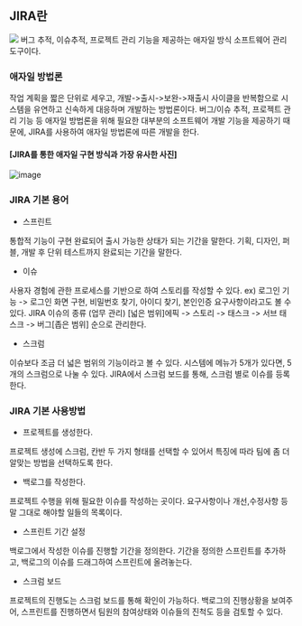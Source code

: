 ## JIRA란
<img src="https://img.shields.io/badge/Jira-0052CC?style=flat-square&logo=Jira Software&logoColor=white"/>
버그 추적, 이슈추적, 프로젝트 관리 기능을 제공하는 애자일 방식 소프트웨어 관리 도구이다.

### 애자일 방법론
작업 계획을 짧은 단위로 세우고, 개발->출시->보완->재출시 사이클을 반복함으로 시스템을 유연하고 신속하게 대응하며 개발하는 방법론이다. 버그/이슈 추적, 프로젝트 관리 기능 등 애자일 방법론을 위해 필요한 대부분의 소프트웨어 개발 기능을 제공하기 때문에, JIRA를 사용하여 애자일 방법론에 따른 개발을 한다.

#### [JIRA를 통한 애자일 구현 방식과 가장 유사한 사진]
![image](https://user-images.githubusercontent.com/50093993/174332978-db903260-27b6-48f6-9f66-f83b3ce0aea1.png)

### JIRA 기본 용어
- 스프린트

통합적 기능이 구현 완료되어 출시 가능한 상태가 되는 기간을 말한다.
기획, 디자인, 퍼블, 개발 후 단위 테스트까지 완료되는 기간을 말한다.

- 이슈

사용자 경험에 관한 프로세스를 기반으로 하여 스토리를 작성할 수 있다.
ex) 로그인 기능 -> 로그인 화면 구현, 비밀번호 찾기, 아이디 찾기, 본인인증
요구사항이라고도 볼 수 있다.
JIRA 이슈의 종류 (업무 관리)
[넓은 범위]에픽 -> 스토리 -> 태스크 -> 서브 태스크 -> 버그[좁은 범위] 순으로 관리한다.

- 스크럼

이슈보다 조금 더 넓은 범위의 기능이라고 볼 수 있다. 시스템에 메뉴가 5개가 있다면, 5개의 스크럼으로 나눌 수 있다. JIRA에서 스크럼 보드를 통해, 스크럼 별로 이슈를 등록한다.

### JIRA 기본 사용방법
- 프로젝트를 생성한다.

프로젝트 생성에 스크럼, 칸반 두 가지 형태를 선택할 수 있어서 특징에 따라 팀에 좀 더 알맞는 방법을 선택하도록 한다.

- 백로그를 작성한다.

프로젝트 수행을 위해 필요한 이슈를 작성하는 곳이다. 요구사항이나 개선,수정사항 등 말 그대로 해야할 일들의 목록이다.

- 스프린트 기간 설정

백로그에서 작성한 이슈를 진행할 기간을 정의한다. 기간을 정의한 스프린트를 추가하고, 백로그의 이슈를 드래그하여 스프린트에 올려놓는다.

- 스크럼 보드

프로젝트의 진행도는 스크럼 보드를 통해 확인이 가능하다. 백로그의 진행상황을 보여주어, 스프린트를 진행하면서 팀원의 참여상태와 이슈들의 진척도 등을 검토할 수 있다.

